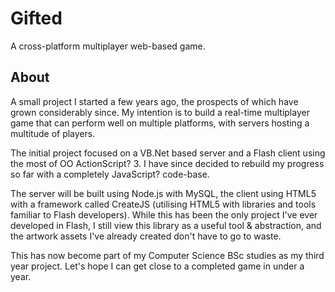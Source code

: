 Gifted
======

A cross-platform multiplayer web-based game.

About
-----

A small project I started a few years ago, the prospects of which have grown considerably since. My intention is to build a real-time multiplayer game that can perform well on multiple platforms, with servers hosting a multitude of players.

The initial project focused on a VB.Net based server and a Flash client using the most of OO ActionScript? 3. I have since decided to rebuild my progress so far with a completely JavaScript? code-base.

The server will be built using Node.js with MySQL, the client using HTML5 with a framework called CreateJS (utilising HTML5 with libraries and tools familiar to Flash developers). While this has been the only project I've ever developed in Flash, I still view this library as a useful tool & abstraction, and the artwork assets I've already created don't have to go to waste.

This has now become part of my Computer Science BSc studies as my third year project. Let's hope I can get close to a completed game in under a year.